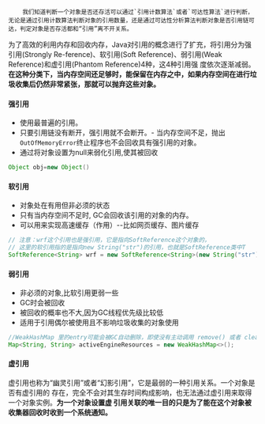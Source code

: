 		我们知道判断一个对象是否还存活可以通过`引用计数算法`或者`可达性算法`进行判断，无论是通过引用计数算法判断对象的引用数量，还是通过可达性分析算法判断对象是否引用链可达，判定对象是否存活都和“引用”离不开关系。

​		为了高效的利用内存和回收内存，Java对引用的概念进行了扩充，将引用分为强引用(Strongly Re-ference)、软引用(Soft Reference)、弱引用(Weak Reference)和虚引用(Phantom Reference)4种，这4种引用强 度依次逐渐减弱。**在这种分类下，当内存空间还足够时，能保留在内存之中，如果内存空间在进行垃圾收集后仍然非常紧张，那就可以抛弃这些对象。**

#### 强引用

- 使用最普遍的引用。
- 只要引用链没有断开，强引用就不会断开。- 当内存空间不足，抛出`OutOfMemoryError`终止程序也不会回收具有强引用的对象。
- 通过将对象设置为null来弱化引用,使其被回收

```java
Object obj=new Object()
```

#### 软引用

- 对象处在有用但非必须的状态
- 只有当内存空间不足时, GC会回收该引用的对象的内存。
- 可以用来实现高速缓存（作用）--比如网页缓存、图片缓存

```java
// 注意：wrf这个引用也是强引用，它是指向SoftReference这个对象的，
// 这里的软引用指的是指向new String("str")的引用，也就是SoftReference类中T
SoftReference<String> wrf = new SoftReference<String>(new String("str"));
```

#### 弱引用

- 非必须的对象,比软引用更弱一些
- GC时会被回收
- 被回收的概率也不大,因为GC线程优先级比较低
- 适用于引用偶尔被使用且不影响垃圾收集的对象使用

```java
//WeakHashMap 里的entry可能会被GC自动删除，即使没有主动调用 remove() 或者 clear() 方法
Map<String, String> activeEngineResources = new WeakHashMap<>();
```

#### 虚引用

​		虚引用也称为“幽灵引用”或者“幻影引用”，它是最弱的一种引用关系。一个对象是否有虚引用的 存在，完全不会对其生存时间构成影响，也无法通过虚引用来取得一个对象实例。**为一个对象设置虚 引用关联的唯一目的只是为了能在这个对象被收集器回收时收到一个系统通知。**